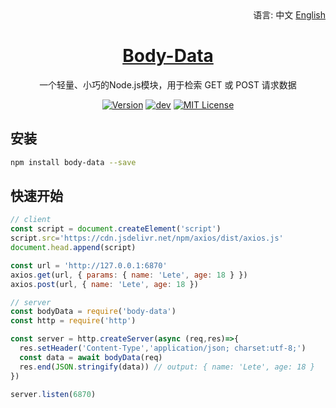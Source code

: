 <div align="right">
  语言:
  中文
  <a title="English" href="/README_EN.md">English</a>
</div>

<h1 align="center"><a href="https://github.com/lete114/Body-Data" target="_blank">Body-Data</a></h1>
<p align="center">一个轻量、小巧的Node.js模块，用于检索 GET 或 POST 请求数据</p>

<p align="center">
    <a href="https://github.com/Lete114/Body-Data/releases/"><img src="https://img.shields.io/npm/v/Body-Data" alt="Version"></a>
    <a href="https://github.com/Lete114/Body-Data/tree/main"><img src="https://img.shields.io/github/package-json/v/Lete114/Body-Data/main?color=%231ab1ad&label=main" alt="dev"></a>
    <a href="https://github.com/Lete114/Body-Data/blob/master/LICENSE"><img src="https://img.shields.io/github/license/Lete114/Body-Data?color=FF5531" alt="MIT License"></a>
</p>

## 安装

```bash
npm install body-data --save
```

## 快速开始

```js
// client
const script = document.createElement('script')
script.src='https://cdn.jsdelivr.net/npm/axios/dist/axios.js'
document.head.append(script)

const url = 'http://127.0.0.1:6870'
axios.get(url, { params: { name: 'Lete', age: 18 } })
axios.post(url, { name: 'Lete', age: 18 })

// server
const bodyData = require('body-data')
const http = require('http')

const server = http.createServer(async (req,res)=>{
  res.setHeader('Content-Type','application/json; charset:utf-8;')
  const data = await bodyData(req)
  res.end(JSON.stringify(data)) // output: { name: 'Lete', age: 18 }
})

server.listen(6870)
```
